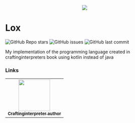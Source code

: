 <p align="center"><img src="https://craftinginterpreters.com/image/logotype-small.png"/></p>
 
# Lox

![GitHub Repo stars](https://img.shields.io/github/stars/okaabe/void?color=orange&style=for-the-badge)
![GitHub issues](https://img.shields.io/github/issues/okaabe/void?color=orange&style=for-the-badge)
![GitHub last commit](https://img.shields.io/github/last-commit/okaabe/void?color=orange&style=for-the-badge)


<p>My implementation of the programming language created in craftinginterpreters book using kotlin instead of java</p>

### Links

<table>
  <tr>
    <td align="center"><a href="https://github.com/munificent/craftinginterpreters"><img src="https://avatars0.githubusercontent.com/u/46275?s=400&v=44" width="100px;" alt=""/><br /><sub><b>Craftinginterpreter author</b></sub></a>
